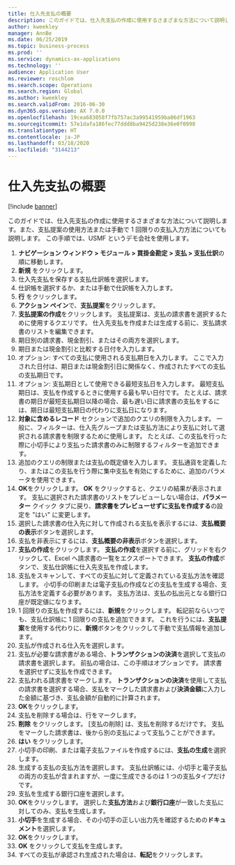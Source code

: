 ```yaml
---
title: 仕入先支払の概要
description: このガイドでは、仕入先支払の作成に使用するさまざまな方法について説明します。また、支払提案の使用方法または手動で 1 回限りの支払入力方法についても説明します。
author: kweekley
manager: AnnBe
ms.date: 06/25/2019
ms.topic: business-process
ms.prod: ''
ms.service: dynamics-ax-applications
ms.technology: ''
audience: Application User
ms.reviewer: roschlom
ms.search.scope: Operations
ms.search.region: Global
ms.author: kweekley
ms.search.validFrom: 2016-06-30
ms.dyn365.ops.version: AX 7.0.0
ms.openlocfilehash: 19cea683058f7fb757ac3a99541959ba06df1963
ms.sourcegitcommit: 57e1dafa186fec77ddd8ba9425d238e36e0f0998
ms.translationtype: HT
ms.contentlocale: ja-JP
ms.lasthandoff: 03/18/2020
ms.locfileid: "3144213"
---
```

# <a name="vendor-payment-overview"></a>仕入先支払の概要

[!include [banner](../../includes/banner.md)]

このガイドでは、仕入先支払の作成に使用するさまざまな方法について説明します。また、支払提案の使用方法または手動で 1 回限りの支払入力方法についても説明します。 この手順では、USMF というデモ会社を使用します。

1. **ナビゲーション ウィンドウ > モジュール > 買掛金勘定 > 支払 > 支払仕訳**の順に移動します。
2. **新規** をクリックします。
3. 仕入先支払を保存する支払仕訳帳を選択します。 
4. 仕訳帳を選択するか、または手動で仕訳帳を入力します。
5. **行** をクリックします。
6. **アクション ペイン**で、**支払提案**をクリックします。
7. **支払提案の作成**をクリックします。 支払提案は、支払の請求書を選択するために使用するクエリです。 仕入先支払を作成または生成する前に、支払請求書のリストを編集できます。
8. 期日別の請求書、現金割引、またはその両方を選択します。 
9. 期日または現金割引と比較する日付を入力します。 
10. オプション: すべての支払に使用される支払期日を入力します。 ここで入力された日付は、期日または現金割引日に関係なく、作成されたすべての支払の支払期日です。  
11. オプション: 支払期日として使用できる最短支払日を入力します。 最短支払期日は、支払を作成するときに使用する最も早い日付です。 たとえば、請求書の期日が最短支払期日以降の場合、最も遅い日に請求書の支払をするには、期日は最短支払期日の代わりに支払日になります。
12. **対象に含めるレコード** セクションで追加のクエリの制限を入力します。 一般に、フィルターは、仕入先グループまたは支払方法により支払に対して選択される請求書を制限するために使用します。 たとえば、この支払を行った際に小切手により支払った請求書のみに制限するフィルターを追加できます。
13. 追加のクエリの制限または支払の既定値を入力します。 支払通貨を定義したり、またはこの支払を行う際に集中支払を有効にするために、追加のパラメータを使用できます。  
14. **OK**をクリックします。 **OK** をクリックすると、クエリの結果が表示されます。 支払に選択された請求書のリストをプレビューしない場合は、**パラメーター** クイック タブに戻り、**請求書をプレビューせずに支払を作成する**の設定を "はい" に変更します。  
15. 選択した請求書の仕入先に対して作成される支払を表示するには、**支払概要の表示**ボタンを選択します。
16. 支払を非表示にするには、**支払概要の非表示**ボタンを選択します。 
17. **支払の作成**をクリックします。 **支払の作成**を選択する前に、グリッドを右クリックして、Excel へ請求書の一覧をエクスポートできます。 **支払の作成**ボタンで、支払仕訳帳に仕入先支払を作成します。  
18. 支払をスキャンして、すべての支払に対して定義されている支払方法を確認します。 小切手の印刷または電子支払の作成などの支払を生成する場合、支払方法を定義する必要があります。 支払方法は、支払の払出元となる銀行口座が既定値になります。  
19. 1 回限りの支払を作成するには、**新規**をクリックします。 転記前ならいつでも、支払仕訳帳に 1 回限りの支払を追加できます。 これを行うには、**支払提案**を使用する代わりに、**新規**ボタンをクリックして手動で支払情報を追加します。  
20. 支払が作成される仕入先を選択します。
21. 支払が必要な請求書がある場合、**トランザクションの決済**を選択して支払の請求書を選択します。 前払の場合は、この手順はオプションです。 請求書を選択せずに支払を作成できます。 
22. 支払われる請求書をマークします。 **トランザクションの決済**を使用して支払の請求書を選択する場合、支払をマークした請求書および**決済金額**に入力した金額に基づき、支払金額が自動的に計算されます。
23. **OK**をクリックします。
24. 支払を削除する場合は、行をマークします。
25. **削除** をクリックします。 [支払の削除] は、支払を削除するだけです。 支払をマークした請求書は、後から別の支払によって支払うことができます。
26. **はい** をクリックします。
27. 小切手の印刷、または電子支払ファイルを作成するには、**支払の生成**を選択します。
28. 生成する支払の支払方法を選択します。 支払仕訳帳には、小切手と電子支払の両方の支払が含まれますが、一度に生成できるのは 1 つの支払タイプだけです。
29. 支払を生成する銀行口座を選択します。
30. **OK**をクリックします。 選択した**支払方法**および**銀行口座**が一致した支払に対してのみ、支払を生成します。
31. **小切手**を生成する場合、その小切手の正しい出力先を確認するための**ドキュメント**を選択します。
32. **OK**をクリックします。
33. **OK** をクリックして支払を生成します。
34. すべての支払が承認され生成された場合は、**転記**をクリックします。 


